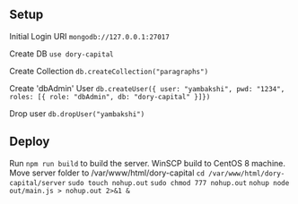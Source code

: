 ## Setup
Initial Login URI
`mongodb://127.0.0.1:27017`

Create DB
`use dory-capital`

Create Collection
`db.createCollection("paragraphs")`

Create 'dbAdmin' User
`db.createUser({ user: "yambakshi", pwd: "1234", roles: [{ role: "dbAdmin", db: "dory-capital" }]})`

Drop user
`db.dropUser("yambakshi")`

## Deploy

Run `npm run build` to build the server.
WinSCP build to CentOS 8 machine.
Move server folder to /var/www/html/dory-capital
`cd /var/www/html/dory-capital/server`
`sudo touch nohup.out`
`sudo chmod 777 nohup.out`
`nohup node out/main.js > nohup.out 2>&1 &`